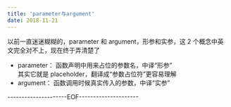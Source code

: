 ```yaml
---
title: 'parameter与argument'
date: 2018-11-21
---
```


以前一直迷迷糊糊的，parameter 和 argument，形参和实参，这 2 个概念中英文完全对不上，现在终于弄清楚了

- parameter： 函数声明中用来占位的参数名，中译“形参”  
  其实它就是 placeholder，翻译成“参数占位符”更容易理解
- argument： 函数调用时候真实传入的参数，中译“实参”

---------------------EOF---------------------
